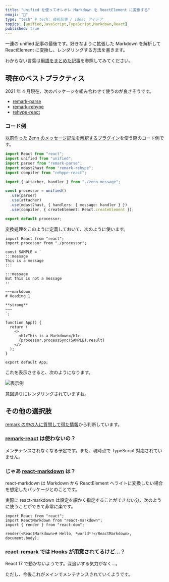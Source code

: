 ```yaml
---
title: "unified を使ってオレオレ Markdown を ReactElement に変換する"
emoji: "💯"
type: "tech" # tech: 技術記事 / idea: アイデア
topics: [unified,JavaScript,TypeScript,Markdown,React]
published: true
---
```


一連の unified 記事の最後です。好きなように拡張した Markdown を解析して ReactElement に変換し、レンダリングする方法を書きます。

わからない言葉は[用語をまとめた記事](https://zenn.dev/januswel/articles/e4f979b875298e372070)を参照してみてください。

## 現在のベストプラクティス

2021 年 4 月現在、次のパッケージを組み合わせて使うのが良さそうです。

- [remark-parse](https://github.com/remarkjs/remark/tree/main/packages/remark-parse)
- [remark-rehype](https://github.com/remarkjs/remark-rehype)
- [rehype-react](https://github.com/rehypejs/rehype-react)

### コード例

[以前作った Zenn のメッセージ記法を解釈するプラグイン](https://zenn.dev/januswel/articles/745787422d425b01e0c1)を使う際のコード例です。

```typescript:processor.ts
import React from "react";
import unified from "unified";
import parser from "remark-parse";
import mdast2hast from "remark-rehype";
import compiler from "rehype-react";

import { attacher, handler } from "./zenn-message";

const processor = unified()
  .use(parser)
  .use(attacher)
  .use(mdast2hast, { handlers: { message: handler } })
  .use(compiler, { createElement: React.createElement });

export default processor;
```

変換処理をこのように定義しておいて、次のように使います。

```tsx:App.tsx
import React from "react";
import processor from "./processor";

const SAMPLE = `
:::message
This is a message
:::

:::message
But this is not a message
::

~~~markdown
# Heading 1

**strong**
~~~
`;

function App() {
  return (
    <>
      <h1>This is a Markdown</h1>
      {processor.processSync(SAMPLE).result}
    </>
  );
}

export default App;
```

これを表示させると、次のようになります。

![表示例](https://storage.googleapis.com/zenn-user-upload/21aug5ogipszfcasvtc2cws3mjnr)

意図通りにレンダリングされていますね。

## その他の選択肢

[remark の中の人に質問して得た情報](https://github.com/remarkjs/remark/discussions/694#discussioncomment-640688)から判断しています。

### [remark-react](https://github.com/remarkjs/remark-react) は使わないの？

メンテナンスされなくなる予定です。また、現時点で TypeScript 対応されていません。

### じゃあ [react-markdown](https://github.com/remarkjs/react-markdown) は？

react-markdown は Markdown から ReactElement へライトに変換したい場合を想定したパッケージとのことです。

実際に react-markdown は設定を細かく指定することができない分、次のように使うことができて非常に楽です。

```tsx
import React from "react";
import ReactMarkdown from "react-markdown";
import { render } from "react-dom";

render(<ReactMarkdown># Hello, *world*!</ReactMarkdown>, document.body);
```

### [react-remark](https://github.com/remarkjs/react-remark) では Hooks が用意されてるけど…？

React 17 で動かないようです。深追いする気力がなく…。

ただし、今後これがメインでメンテナンスされていくようです。
